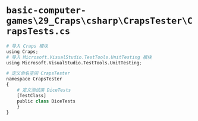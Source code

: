 # `basic-computer-games\29_Craps\csharp\CrapsTester\CrapsTests.cs`

```py
# 导入 Craps 模块
using Craps;
# 导入 Microsoft.VisualStudio.TestTools.UnitTesting 模块
using Microsoft.VisualStudio.TestTools.UnitTesting;

# 定义命名空间 CrapsTester
namespace CrapsTester
{
    # 定义测试类 DiceTests
    [TestClass]
    public class DiceTests
    }
}
```